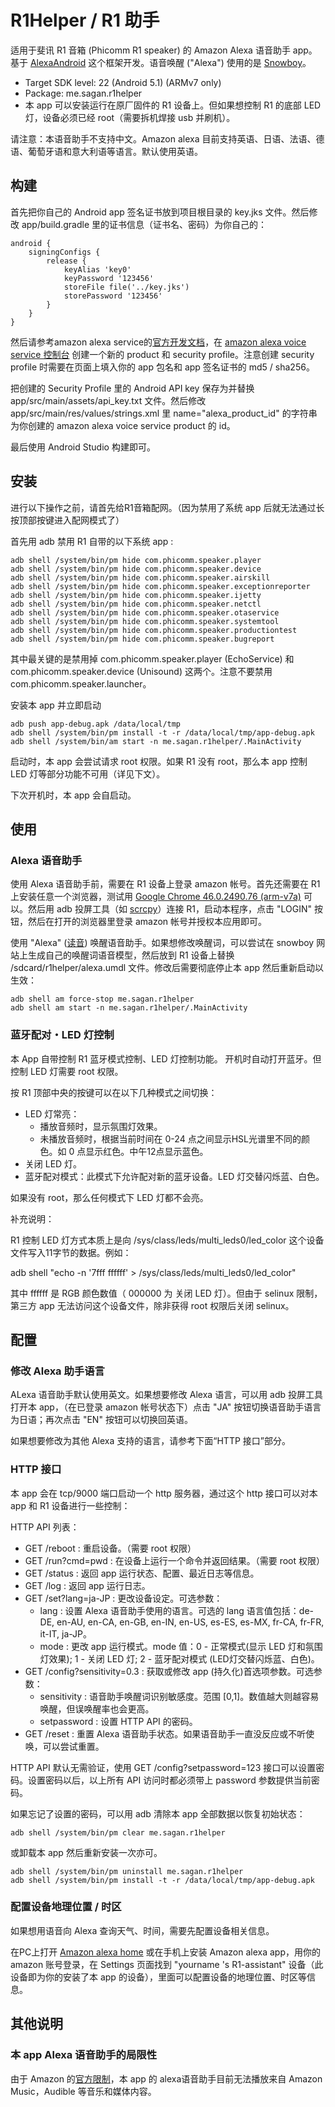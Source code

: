 

# R1Helper / R1 助手

适用于斐讯 R1 音箱 (Phicomm R1 speaker) 的 Amazon Alexa 语音助手 app。基于 [AlexaAndroid](https://github.com/willblaschko/AlexaAndroid) 这个框架开发。语音唤醒 ("Alexa") 使用的是 [Snowboy](https://snowboy.kitt.ai/)。

* Target SDK level: 22 (Android 5.1) (ARMv7 only)
* Package: me.sagan.r1helper
* 本 app 可以安装运行在原厂固件的 R1 设备上。但如果想控制 R1 的底部 LED 灯，设备必须已经 root（需要拆机焊接 usb 并刷机）。

请注意：本语音助手不支持中文。Amazon alexa 目前支持英语、日语、法语、德语、葡萄牙语和意大利语等语言。默认使用英语。

## 构建

首先把你自己的 Android app 签名证书放到项目根目录的 key.jks 文件。然后修改 app/build.gradle 里的证书信息（证书名、密码）为你自己的：

```
android {
    signingConfigs {
        release {
            keyAlias 'key0'
            keyPassword '123456'
            storeFile file('../key.jks')
            storePassword '123456'
        }
    }
}
```

然后请参考amazon alexa service的[官方开发文档](https://developer.amazon.com/en-US/docs/alexa/alexa-voice-service/get-started-with-alexa-voice-service.html)，在 [amazon alexa voice service 控制台](https://developer.amazon.com/alexa/console/avs/products) 创建一个新的 product 和 security profile。注意创建 security profile 时需要在页面上填入你的 app 包名和 app 签名证书的 md5 / sha256。

把创建的 Security Profile 里的 Android API key 保存为并替换 app/src/main/assets/api_key.txt 文件。然后修改 app/src/main/res/values/strings.xml 里 name="alexa_product_id" 的字符串为你创建的 amazon alexa voice service product 的 id。

最后使用 Android Studio 构建即可。

## 安装

进行以下操作之前，请首先给R1音箱配网。（因为禁用了系统 app 后就无法通过长按顶部按键进入配网模式了）

首先用 adb 禁用 R1 自带的以下系统 app :

```
adb shell /system/bin/pm hide com.phicomm.speaker.player
adb shell /system/bin/pm hide com.phicomm.speaker.device
adb shell /system/bin/pm hide com.phicomm.speaker.airskill
adb shell /system/bin/pm hide com.phicomm.speaker.exceptionreporter
adb shell /system/bin/pm hide com.phicomm.speaker.ijetty
adb shell /system/bin/pm hide com.phicomm.speaker.netctl
adb shell /system/bin/pm hide com.phicomm.speaker.otaservice
adb shell /system/bin/pm hide com.phicomm.speaker.systemtool
adb shell /system/bin/pm hide com.phicomm.speaker.productiontest
adb shell /system/bin/pm hide com.phicomm.speaker.bugreport
```

其中最关键的是禁用掉 com.phicomm.speaker.player (EchoService) 和 com.phicomm.speaker.device (Unisound) 这两个。注意不要禁用 com.phicomm.speaker.launcher。

安装本 app 并立即启动

```
adb push app-debug.apk /data/local/tmp
adb shell /system/bin/pm install -t -r /data/local/tmp/app-debug.apk
adb shell /system/bin/am start -n me.sagan.r1helper/.MainActivity
```

启动时，本 app 会尝试请求 root 权限。如果 R1 没有 root，那么本 app 控制 LED 灯等部分功能不可用（详见下文）。

下次开机时，本 app 会自启动。

## 使用

### Alexa 语音助手

使用 Alexa 语音助手前，需要在 R1 设备上登录 amazon 帐号。首先还需要在 R1 上安装任意一个浏览器，测试用 [Google Chrome 46.0.2490.76 (arm-v7a)](https://www.apkmirror.com/apk/google-inc/chrome/chrome-46-0-2490-76-release/chrome-46-0-2490-76-android-5-0-android-apk-download/) 可以。然后用 adb 投屏工具（如 [scrcpy](https://github.com/Genymobile/scrcpy)）连接 R1，启动本程序，点击 "LOGIN" 按钮，然后在打开的浏览器里登录 amazon 帐号并授权本应用即可。

使用 "Alexa" ([读音](https://www.youtube.com/watch?v=U9N1xpcWwD0)) 唤醒语音助手。如果想修改唤醒词，可以尝试在 snowboy 网站上生成自己的唤醒词语音模型，然后放到 R1 设备上替换 /sdcard/r1helper/alexa.umdl 文件。修改后需要彻底停止本 app 然后重新启动以生效：

```
adb shell am force-stop me.sagan.r1helper
adb shell am start -n me.sagan.r1helper/.MainActivity
```

### 蓝牙配对・LED 灯控制

本 App 自带控制 R1 蓝牙模式控制、LED 灯控制功能。  开机时自动打开蓝牙。但控制 LED 灯需要 root 权限。

按 R1 顶部中央的按键可以在以下几种模式之间切换：

* LED 灯常亮：
  * 播放音频时，显示氛围灯效果。
  * 未播放音频时，根据当前时间在 0-24 点之间显示HSL光谱里不同的颜色。如 0 点显示红色。中午12点显示蓝色。
* 关闭 LED 灯。
* 蓝牙配对模式：此模式下允许配对新的蓝牙设备。LED 灯交替闪烁蓝、白色。

如果没有 root，那么任何模式下 LED 灯都不会亮。

补充说明：

R1 控制 LED 灯方式本质上是向 /sys/class/leds/multi_leds0/led_color 这个设备文件写入11字节的数据。例如：

adb shell "echo -n '7fff ffffff' > /sys/class/leds/multi_leds0/led_color"

其中 ffffff 是 RGB 颜色数值（ 000000 为 关闭 LED 灯）。但由于 selinux 限制，第三方 app 无法访问这个设备文件，除非获得 root 权限后关闭 selinux。


## 配置

### 修改 Alexa 助手语言

ALexa 语音助手默认使用英文。如果想要修改 Alexa 语言，可以用 adb 投屏工具打开本 app，（在已登录 amazon 帐号状态下）点击 "JA" 按钮切换语音助手语言为日语；再次点击 "EN" 按钮可以切换回英语。

如果想要修改为其他 Alexa 支持的语言，请参考下面“HTTP 接口”部分。

### HTTP 接口

本 app 会在 tcp/9000 端口启动一个 http 服务器，通过这个 http 接口可以对本 app 和 R1 设备进行一些控制：

HTTP API 列表：

* GET /reboot : 重启设备。（需要 root 权限）
* GET /run?cmd=pwd : 在设备上运行一个命令并返回结果。（需要 root 权限）
* GET /status : 返回 app 运行状态、配置、最近日志等信息。
* GET /log : 返回 app 运行日志。
* GET /set?lang=ja-JP : 更改设备设定。可选参数：
    * lang : 设置 Alexa 语音助手使用的语言。可选的 lang 语言值包括：de-DE, en-AU, en-CA, en-GB, en-IN, en-US, es-ES, es-MX, fr-CA, fr-FR, it-IT, ja-JP。
    * mode : 更改 app 运行模式。mode 值：0 - 正常模式(显示 LED 灯和氛围灯效果); 1 - 关闭 LED 灯; 2 - 蓝牙配对模式 (LED灯交替闪烁蓝、白色)。
* GET /config?sensitivity=0.3 : 获取或修改 app (持久化)首选项参数。可选参数：
    * sensitivity : 语音助手唤醒词识别敏感度。范围 [0,1]。数值越大则越容易唤醒，但误唤醒率也会更高。
    * setpassword : 设置 HTTP API 的密码。
* GET /reset : 重置 Alexa 语音助手状态。如果语音助手一直没反应或不听使唤，可以尝试重置。

HTTP API 默认无需验证，使用 GET /config?setpassword=123 接口可以设置密码。设置密码以后，以上所有 API 访问时都必须带上 password 参数提供当前密码。

如果忘记了设置的密码，可以用 adb 清除本 app 全部数据以恢复初始状态：

```
adb shell /system/bin/pm clear me.sagan.r1helper
```

或卸载本 app 然后重新安装一次亦可。

```
adb shell /system/bin/pm uninstall me.sagan.r1helper
adb shell /system/bin/pm install -t -r /data/local/tmp/app-debug.apk
```


### 配置设备地理位置 / 时区

如果想用语音向 Alexa 查询天气、时间，需要先配置设备相关信息。

在PC上打开 [Amazon alexa home](https://alexa.amazon.com/) 或在手机上安装 Amazon alexa app，用你的 amazon 账号登录，在 Settings 页面找到 "yourname 's R1-assistant" 设备（此设备即为你的安装了本 app 的设备），里面可以配置设备的地理位置、时区等信息。

## 其他说明

### 本 app Alexa 语音助手的局限性

由于 Amazon 的[官方限制](https://developer.amazon.com/ja-JP/docs/alexa/alexa-voice-service/music-service-providers.html#testing)，本 app 的 alexa语音助手目前无法播放来自 Amazon Music，Audible 等音乐和媒体内容。